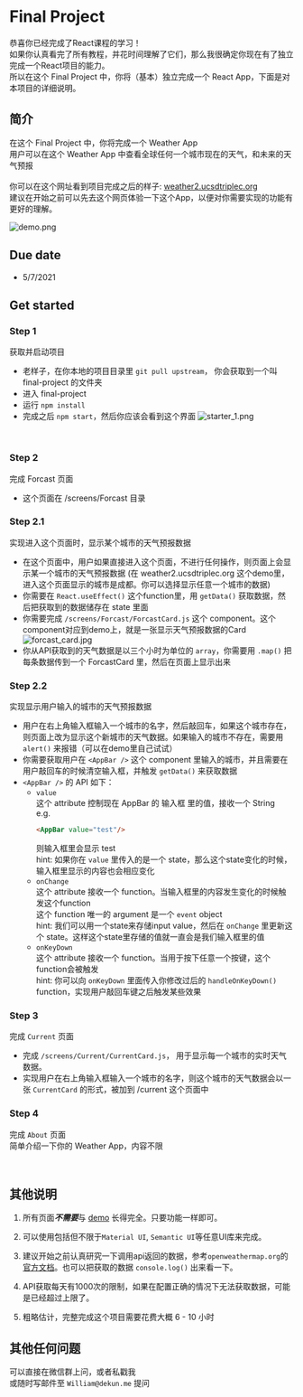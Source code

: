# Final Project

恭喜你已经完成了React课程的学习！  
如果你认真看完了所有教程，并花时间理解了它们，那么我很确定你现在有了独立完成一个React项目的能力。  
所以在这个 Final Project 中，你将（基本）独立完成一个 React App，下面是对本项目的详细说明。

## 简介

在这个 Final Project 中，你将完成一个 Weather App  
用户可以在这个 Weather App 中查看全球任何一个城市现在的天气，和未来的天气预报  
<br/>
你可以在这个网址看到项目完成之后的样子: [weather2.ucsdtriplec.org](https://weather2.ucsdtriplec.org)  
建议在开始之前可以先去这个网页体验一下这个App，以便对你需要实现的功能有更好的理解。

![demo.png](https://i.loli.net/2021/04/18/HXw7uxeMDYd4bva.png)

## Due date
- 5/7/2021

## Get started
### Step 1
获取并启动项目
- 老样子，在你本地的项目目录里 ```git pull upstream```， 你会获取到一个叫 final-project 的文件夹  
- 进入 final-project
- 运行 ```npm install```
- 完成之后 ```npm start```，然后你应该会看到这个界面
![starter_1.png](https://i.loli.net/2021/04/18/IBHvk184wMNaYAf.png)

<br/>

### Step 2
完成 Forcast 页面
- 这个页面在 /screens/Forcast 目录

### Step 2.1
实现进入这个页面时，显示某个城市的天气预报数据
- 在这个页面中，用户如果直接进入这个页面，不进行任何操作，则页面上会显示某一个城市的天气预报数据 (在 weather2.ucsdtriplec.org 这个demo里，进入这个页面显示的城市是成都。你可以选择显示任意一个城市的数据)
- 你需要在 ```React.useEffect()``` 这个function里，用 ```getData()``` 获取数据，然后把获取到的数据储存在 state 里面
- 你需要完成 ```/screens/Forcast/ForcastCard.js``` 这个 component。这个component对应到demo上，就是一张显示天气预报数据的Card
![forcast_card.jpg](https://i.loli.net/2021/04/18/pyEvaHmWNet6dZL.jpg)
- 你从API获取到的天气数据是以三个小时为单位的 ```array```，你需要用 ```.map()``` 把每条数据传到一个 ForcastCard 里，然后在页面上显示出来

### Step 2.2
实现显示用户输入的城市的天气预报数据
- 用户在右上角输入框输入一个城市的名字，然后敲回车，如果这个城市存在，则页面上改为显示这个新城市的天气数据。如果输入的城市不存在，需要用 ```alert()``` 来报错（可以在demo里自己试试）
- 你需要获取用户在 ```<AppBar />``` 这个 component 里输入的城市，并且需要在用户敲回车的时候清空输入框，并触发 ```getData()``` 来获取数据
- ```<AppBar />``` 的 API 如下：
    - ```value```   
    这个 attribute 控制现在 AppBar 的 输入框 里的值，接收一个 String  
    e.g.   
        ```html
        <AppBar value="test"/>
        ```   
        则输入框里会显示 test  
        hint: 如果你在 ```value``` 里传入的是一个 state，那么这个state变化的时候，输入框里显示的内容也会相应变化
    - ```onChange```  
    这个 attribute 接收一个 function。当输入框里的内容发生变化的时候触发这个function  
    这个 function 唯一的 argument 是一个 ```event``` object  
    hint: 我们可以用一个state来存储input value，然后在 ```onChange``` 里更新这个 state。这样这个state里存储的值就一直会是我们输入框里的值
    - ```onKeyDown```  
    这个 attribute 接收一个 function。当用于按下任意一个按键，这个function会被触发  
    hint: 你可以向 ```onKeyDown``` 里面传入你修改过后的 ```handleOnKeyDown()``` function，实现用户敲回车键之后触发某些效果


### Step 3
完成 ```Current``` 页面
- 完成 ```/screens/Current/CurrentCard.js```， 用于显示每一个城市的实时天气数据。
- 实现用户在右上角输入框输入一个城市的名字，则这个城市的天气数据会以一张 ```CurrentCard``` 的形式，被加到 /current 这个页面中

### Step 4
完成 ```About``` 页面  
简单介绍一下你的 Weather App，内容不限

<br/>

## 其他说明
1. 所有页面***不需要***与 [demo](https://weather2.ucsdtriplec.org) 长得完全。只要功能一样即可。

2. 可以使用包括但不限于```Material UI```, ```Semantic UI```等任意UI库来完成。
3. 建议开始之前认真研究一下调用api返回的数据，参考```openweathermap.org```的[官方文档](https://openweathermap.org/)。也可以把获取的数据 ```console.log()``` 出来看一下。
4. API获取每天有1000次的限制，如果在配置正确的情况下无法获取数据，可能是已经超过上限了。
5. 粗略估计，完整完成这个项目需要花费大概 6 - 10 小时 

## 其他任何问题
可以直接在微信群上问，或者私戳我  
或随时写邮件至 ```William@dekun.me``` 提问